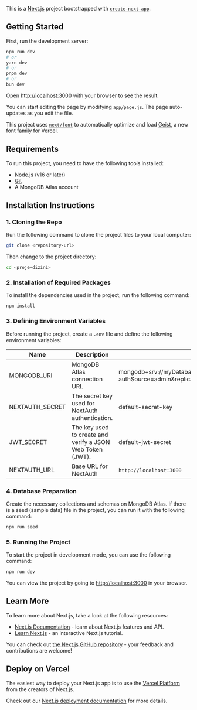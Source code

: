 This is a [Next.js](https://nextjs.org) project bootstrapped with [`create-next-app`](https://nextjs.org/docs/app/api-reference/cli/create-next-app).

## Getting Started

First, run the development server:

```bash
npm run dev
# or
yarn dev
# or
pnpm dev
# or
bun dev
```

Open [http://localhost:3000](http://localhost:3000) with your browser to see the result.

You can start editing the page by modifying `app/page.js`. The page auto-updates as you edit the file.

This project uses [`next/font`](https://nextjs.org/docs/app/building-your-application/optimizing/fonts) to automatically optimize and load [Geist](https://vercel.com/font), a new font family for Vercel.

## Requirements
To run this project, you need to have the following tools installed:

- [Node.js](https://nodejs.org/) (v16 or later)
- [Git](https://git-scm.com/)
- A MongoDB Atlas account

## Installation Instructions

### 1. Cloning the Repo

Run the following command to clone the project files to your local computer:

```bash
git clone <repository-url>
```

Then change to the project directory:

```bash
cd <proje-dizini>
```

### 2. Installation of Required Packages

To install the dependencies used in the project, run the following command:

```bash
npm install
```
### 3. Defining Environment Variables
Before running the project, create a `.env` file and define the following environment variables:

| Name                          | Description                         | Default Value                                  |
| ----------------------------- | ------------------------------------| -----------------------------------------------|
|MONGODB_URI                           | MongoDB Atlas connection URI.               | mongodb+srv://myDatabaseUser:D1fficultP%40ssw0rd@mongodb0.example.com/?authSource=admin&replicaSet=myRepl                                            |
|NEXTAUTH_SECRET                           | The secret key used for NextAuth authentication.               | default-secret-key                                            |
|JWT_SECRET                             | The key used to create and verify a JSON Web Token (JWT).               | default-jwt-secret                                            |
|NEXTAUTH_URL                           | Base URL for NextAuth              | `http://localhost:3000`                                            |

### 4. Database Preparation

Create the necessary collections and schemas on MongoDB Atlas. If there is a seed (sample data) file in the project, you can run it with the following command:

```bash
npm run seed
```

### 5. Running the Project

To start the project in development mode, you can use the following command:

```bash
npm run dev
```

You can view the project by going to [http://localhost:3000](http://localhost:3000) in your browser.

## Learn More

To learn more about Next.js, take a look at the following resources:

- [Next.js Documentation](https://nextjs.org/docs) - learn about Next.js features and API.
- [Learn Next.js](https://nextjs.org/learn) - an interactive Next.js tutorial.

You can check out [the Next.js GitHub repository](https://github.com/vercel/next.js) - your feedback and contributions are welcome!

## Deploy on Vercel

The easiest way to deploy your Next.js app is to use the [Vercel Platform](https://vercel.com/new?utm_medium=default-template&filter=next.js&utm_source=create-next-app&utm_campaign=create-next-app-readme) from the creators of Next.js.

Check out our [Next.js deployment documentation](https://nextjs.org/docs/app/building-your-application/deploying) for more details.
